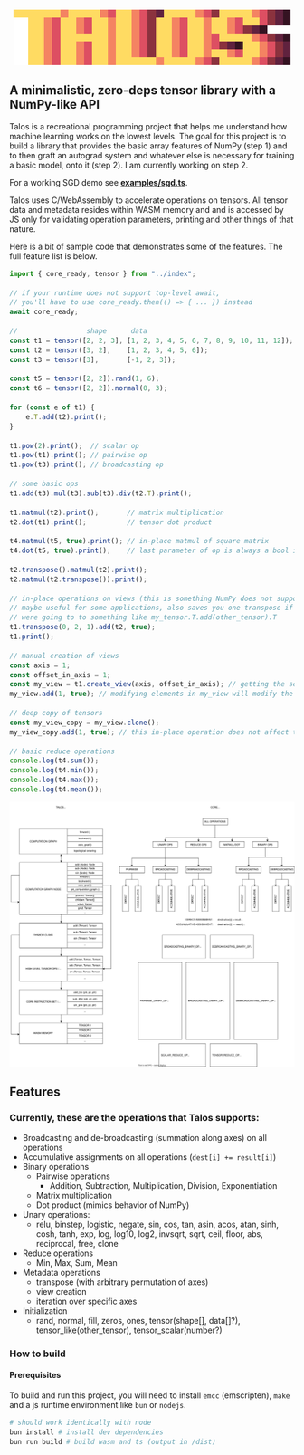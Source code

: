 <br>

<p align="center">
  <img src="./talos-logo-big.png" />
</p>

## A minimalistic, zero-deps tensor library with a NumPy-like API
Talos is a recreational programming project that helps me understand how machine learning works on the lowest levels. The goal for this project is to build a library that provides the basic array features of NumPy (step 1) and to then graft an autograd system and whatever else is necessary for training a basic model, onto it (step 2). I am currently working on step 2.

For a working SGD demo see **[examples/sgd.ts](examples/sgd.ts)**.

Talos uses C/WebAssembly to accelerate operations on tensors. All tensor data and metadata resides within WASM memory and and is accessed by JS only for validating operation parameters, printing and other things of that nature.

Here is a bit of sample code that demonstrates some of the features.
The full feature list is below.
```js
import { core_ready, tensor } from "../index";

// if your runtime does not support top-level await,
// you'll have to use core_ready.then(() => { ... }) instead
await core_ready;

//                 shape      data
const t1 = tensor([2, 2, 3], [1, 2, 3, 4, 5, 6, 7, 8, 9, 10, 11, 12]);
const t2 = tensor([3, 2],    [1, 2, 3, 4, 5, 6]);
const t3 = tensor([3],       [-1, 2, 3]);

const t5 = tensor([2, 2]).rand(1, 6);
const t6 = tensor([2, 2]).normal(0, 3);

for (const e of t1) {
    e.T.add(t2).print();
}

t1.pow(2).print();  // scalar op
t1.pow(t1).print(); // pairwise op
t1.pow(t3).print(); // broadcasting op

// some basic ops
t1.add(t3).mul(t3).sub(t3).div(t2.T).print();

t1.matmul(t2).print();       // matrix multiplication
t2.dot(t1).print();          // tensor dot product

t4.matmul(t5, true).print(); // in-place matmul of square matrix
t4.dot(t5, true).print();    // last parameter of op is always a bool indicating in-place op

t2.transpose().matmul(t2).print();
t2.matmul(t2.transpose()).print();

// in-place operations on views (this is something NumPy does not support)
// maybe useful for some applications, also saves you one transpose if you
// were going to to something like my_tensor.T.add(other_tensor).T
t1.transpose(0, 2, 1).add(t2, true);
t1.print();

// manual creation of views
const axis = 1;
const offset_in_axis = 1;
const my_view = t1.create_view(axis, offset_in_axis); // getting the second element in the second axis
my_view.add(1, true); // modifying elements in my_view will modify the data of t1

// deep copy of tensors
const my_view_copy = my_view.clone();
my_view_copy.add(1, true); // this in-place operation does not affect the data of t1

// basic reduce operations
console.log(t4.sum());
console.log(t4.min());
console.log(t4.max());
console.log(t4.mean());
```

<p align="center">
  <img src="./misc/overview.svg" />
</p>

## Features
### Currently, these are the operations that Talos supports:
- Broadcasting and de-broadcasting (summation along axes) on all operations
- Accumulative assignments on all operations (`dest[i] += result[i]`)
- Binary operations
    - Pairwise operations
        - Addition, Subtraction, Multiplication, Division, Exponentiation
    - Matrix multiplication
    - Dot product (mimics behavior of NumPy)
- Unary operations:
  - relu, binstep, logistic, negate, sin, cos, tan, asin, acos, atan, sinh, cosh, tanh, exp, log, log10, log2, invsqrt, sqrt, ceil, floor, abs, reciprocal, free, clone
- Reduce operations
  - Min, Max, Sum, Mean
- Metadata operations
  - transpose (with arbitrary permutation of axes)
  - view creation
  - iteration over specific axes
- Initialization
    - rand, normal, fill, zeros, ones, tensor(shape[], data[]?), tensor_like(other_tensor), tensor_scalar(number?)

### How to build
#### Prerequisites
To build and run this project, you will need to install `emcc` (emscripten), `make` and a js runtime environment like `bun` or `nodejs`.

```bash
# should work identically with node
bun install # install dev dependencies
bun run build # build wasm and ts (output in /dist)
```
